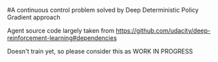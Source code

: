 #A continuous control problem solved by Deep Deterministic Policy Gradient approach

Agent source code largely taken from https://github.com/udacity/deep-reinforcement-learning#dependencies

Doesn't train yet, so please consider this as WORK IN PROGRESS
